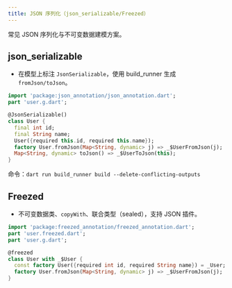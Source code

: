 ```yaml
---
title: JSON 序列化（json_serializable/Freezed）
---
```


常见 JSON 序列化与不可变数据建模方案。

## json_serializable

- 在模型上标注 `JsonSerializable`，使用 build_runner 生成 `fromJson/toJson`。

```dart
import 'package:json_annotation/json_annotation.dart';
part 'user.g.dart';

@JsonSerializable()
class User {
  final int id;
  final String name;
  User({required this.id, required this.name});
  factory User.fromJson(Map<String, dynamic> j) => _$UserFromJson(j);
  Map<String, dynamic> toJson() => _$UserToJson(this);
}
```

命令：`dart run build_runner build --delete-conflicting-outputs`

## Freezed

- 不可变数据类、`copyWith`、联合类型（sealed），支持 JSON 插件。

```dart
import 'package:freezed_annotation/freezed_annotation.dart';
part 'user.freezed.dart';
part 'user.g.dart';

@freezed
class User with _$User {
  const factory User({required int id, required String name}) = _User;
  factory User.fromJson(Map<String, dynamic> j) => _$UserFromJson(j);
}
```
